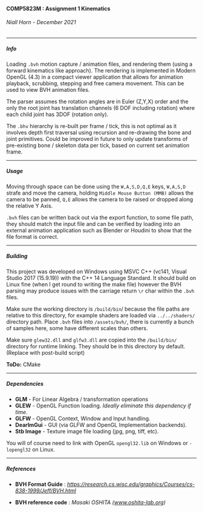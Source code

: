 #### COMP5823M : Assignment 1 Kinematics 

###### Niall Horn - December 2021 

___

##### Info

Loading `.bvh` motion capture / animation files, and rendering them (using a forward kinematics like approach). The rendering is implemented in Modern OpenGL (4.3) in a compact viewer application that allows for animation playback, scrubbing, stepping and free camera movement. This can be used to view BVH animation files. 

The parser assumes the rotation angles are in Euler (Z,Y,X) order and the only the root joint has translation channels (6 DOF including rotation) where each child joint has 3DOF (rotation only).

The `.bhv` hierarchy is re-built per frame / tick, this is not optimal as it involves depth first traversal using recursion and re-drawing the bone and joint primitives. Could be improved in future to only update transforms of pre-existing bone / skeleton data per tick, based on current set animation frame. 

___

##### Usage

Moving through space can be done using the `W,A,S,D,Q,E` keys, `W,A,S,D` strafe and move the camera, holding `Middle Mouse Button (MMB)` allows the camera to be panned, `Q,E` allows the camera to be raised or dropped along the relative Y Axis. 

`.bvh` files can be written back out via the export function, to some file path, they should match the input file and can be verified by loading into an external animation application such as Blender or Houdini to show that the file format is correct. 

____

##### Building

This project was developed on Windows using MSVC C++ (vc141, Visual Studio 2017 (15.9.19)) with the C++ 14 Language Standard. It should build on Linux fine (when I get round to writing the make file) however the BVH parsing may produce issues with the carriage return `\r` char within the `.bvh` files. 

Make sure the working directory is `/build/bin`/ because the file paths are relative to this directory, for example shaders are loaded via `../../shaders/` directory path. Place `.bvh` files into `/assets/bvh/`, there is currently a bunch of samples here, some have different scales than others. 

Make sure `glew32.dll` and `glfw3.dll` are copied into the `/build/bin/` directory for runtime linking. They should be in this directory by default. (Replace with post-build script)

**ToDo:** CMake 

___

##### Dependencies

* **GLM** - For Linear Algebra / transformation operations
* **GLEW** - OpenGL Function loading. *Ideally eliminate this dependency if time*. 
* **GLFW** - OpenGL Context, Window and Input handling. 
* **DearImGui** - GUI (via GLFW and OpenGL Implementation backends).
* **Stb Image** - Texture image file loading (jpg, png, tiff, etc). 

You will of course need to link with OpenGL `opengl32.lib` on Windows or `-lopengl32` on Linux. 

___

##### References 

* **BVH Format Guide** : *https://research.cs.wisc.edu/graphics/Courses/cs-838-1999/Jeff/BVH.html*

* **BVH reference code** :  *Masaki OSHITA (www.oshita-lab.org)*
